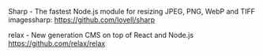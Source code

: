 Sharp -
The fastest Node.js module for resizing JPEG, PNG, WebP and TIFF imagessharp:
https://github.com/lovell/sharp

relax -
New generation CMS on top of React and Node.js
https://github.com/relax/relax
